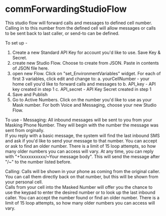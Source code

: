 # commForwardingStudioFlow
This studio flow will forward calls and messages to defined cell number.  Calling in to this number from the defined cell will allow messages or calls to be sent back to last caller, or send-to can be defined.

To set up - 
  1. Create a new Standard API Key for account you'd like to use.  Save Key & Secret.
  2. create new Studio Flow.  Choose to create from JSON.  Paste in contents of JSON file here.
  3. open new Flow.  Click on "set_EnvironmentVariables" widget. For each of first 3 variables, click edit and change to:
     a. yourCellNumber - your home cell you'd like to forward calls and messages to
     b. API_key - API key created in step 1
     c. API_secret - API Key Secret created in step 1
  4. Save and Publish
  5. Go to Active Numbers.  Click on the number you'd like to use as your Mask number.  For both Voice and Messaging, choose your new Studio Flow.

To use - 
Messaging:
All inbound messages will be sent to you from your Masking Phone Number.  They will begin with the number the message was sent from orginally.  
If you reply with a basic message, the system will find the last inbound SMS and ask if you'd like to send your message to that number.  You can accept or ask to find an older number.  There is a limit of 15 loop attempts, so how many older numbers you can access will vary. 
At any time, you can reply with "+1xxxxxxxxxx/~Your message body".  This will send the message after "/~" to the number listed before.  

Calling:
Calls will be shown in your phone as coming from the original caller.  You can call them directly back on that number, but this will be shown from your personal cell.  
Calls from your cell into the Masked Number will offer you the chance to use the keypad to enter the desired number or to look up the last inbound caller.  You can accept the number found or find an older number.  There is a limit of 15 loop attempts, so how many older numbers you can access will vary. 
 
